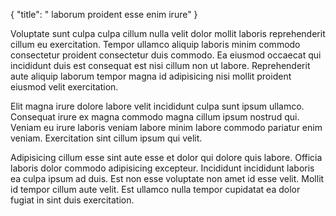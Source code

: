 {
  "title": " laborum proident esse enim irure"
}

Voluptate sunt culpa culpa cillum nulla velit dolor mollit laboris reprehenderit cillum eu exercitation. Tempor ullamco aliquip laboris minim commodo consectetur proident consectetur duis commodo. Ea eiusmod occaecat qui incididunt duis est consequat est nisi cillum non ut labore. Reprehenderit aute aliquip laborum tempor magna id adipisicing nisi mollit proident eiusmod velit exercitation.

Elit magna irure dolore labore velit incididunt culpa sunt ipsum ullamco. Consequat irure ex magna commodo magna cillum ipsum nostrud qui. Veniam eu irure laboris veniam labore minim labore commodo pariatur enim veniam. Exercitation sint cillum ipsum qui velit.

Adipisicing cillum esse sint aute esse et dolor qui dolore quis labore. Officia laboris dolor commodo adipisicing excepteur. Incididunt incididunt laboris ea culpa ipsum ad duis. Est non esse voluptate non amet id esse velit. Mollit id tempor cillum aute velit. Est ullamco nulla tempor cupidatat ea dolor fugiat in sint duis exercitation.